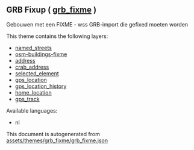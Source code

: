 

 GRB Fixup ( [grb_fixme](https://mapcomplete.osm.be/grb_fixme) ) 
-----------------------------------------------------------------



Gebouwen met een FIXME - wss GRB-import die gefixed moeten worden

This theme contains the following layers:



  - [named_streets](../Layers/named_streets.md)
  - [osm-buildings-fixme](../Layers/osm-buildings-fixme.md)
  - [address](../Layers/address.md)
  - [crab_address](../Layers/crab_address.md)
  - [selected_element](../Layers/selected_element.md)
  - [gps_location](../Layers/gps_location.md)
  - [gps_location_history](../Layers/gps_location_history.md)
  - [home_location](../Layers/home_location.md)
  - [gps_track](../Layers/gps_track.md)


Available languages:



  - nl
 

This document is autogenerated from [assets/themes/grb_fixme/grb_fixme.json](https://github.com/pietervdvn/MapComplete/blob/develop/assets/themes/grb_fixme/grb_fixme.json)
